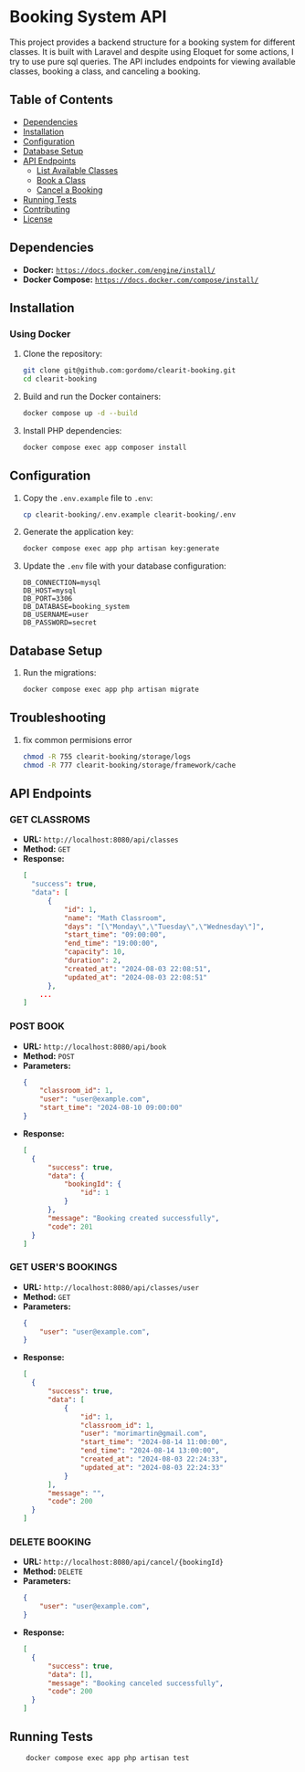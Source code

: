 # Booking System API

This project provides a backend structure for a booking system for different classes. It is built with Laravel and despite using Eloquet for some actions, I try to use pure sql queries.
The API includes endpoints for viewing available classes, booking a class, and canceling a booking.

## Table of Contents
- [Dependencies](#dependencies)
- [Installation](#installation)
- [Configuration](#configuration)
- [Database Setup](#database-setup)
- [API Endpoints](#api-endpoints)
  - [List Available Classes](#list-available-classes)
  - [Book a Class](#book-a-class)
  - [Cancel a Booking](#cancel-a-booking)
- [Running Tests](#running-tests)
- [Contributing](#contributing)
- [License](#license)

## Dependencies
- **Docker:** [`https://docs.docker.com/engine/install/`](https://docs.docker.com/engine/install/)
- **Docker Compose:** [`https://docs.docker.com/compose/install/`](https://docs.docker.com/compose/install/)


## Installation

### Using Docker

1. Clone the repository:
    ```sh
    git clone git@github.com:gordomo/clearit-booking.git
    cd clearit-booking
    ```

2. Build and run the Docker containers:
    ```sh
    docker compose up -d --build
    ```

3. Install PHP dependencies:
    ```sh
    docker compose exec app composer install
    ```

## Configuration

1. Copy the `.env.example` file to `.env`:
    ```sh
    cp clearit-booking/.env.example clearit-booking/.env
    ```

2. Generate the application key:
    ```sh
    docker compose exec app php artisan key:generate
    ```

3. Update the `.env` file with your database configuration:
    ```env
    DB_CONNECTION=mysql
    DB_HOST=mysql
    DB_PORT=3306
    DB_DATABASE=booking_system
    DB_USERNAME=user
    DB_PASSWORD=secret
    ```

## Database Setup

1. Run the migrations:
    ```sh
    docker compose exec app php artisan migrate
    ```
## Troubleshooting
1. fix common permisions error
    ```sh
    chmod -R 755 clearit-booking/storage/logs
    chmod -R 777 clearit-booking/storage/framework/cache
    ```
    
## API Endpoints

### GET CLASSROMS

- **URL:** `http://localhost:8080/api/classes`
- **Method:** `GET`
- **Response:**
  ```json
  [
    "success": true,
    "data": [
        {
            "id": 1,
            "name": "Math Classroom",
            "days": "[\"Monday\",\"Tuesday\",\"Wednesday\"]",
            "start_time": "09:00:00",
            "end_time": "19:00:00",
            "capacity": 10,
            "duration": 2,
            "created_at": "2024-08-03 22:08:51",
            "updated_at": "2024-08-03 22:08:51"
        },
      ...
  ]
  ```
### POST BOOK

- **URL:** `http://localhost:8080/api/book`
- **Method:** `POST`
- **Parameters:** 
    ```json
    {
        "classroom_id": 1,
        "user": "user@example.com",
        "start_time": "2024-08-10 09:00:00"
    }
    ```
- **Response:**
  ```json
  [
    {
        "success": true,
        "data": {
            "bookingId": {
                "id": 1
            }
        },
        "message": "Booking created successfully",
        "code": 201
    }
  ]

### GET USER'S BOOKINGS

- **URL:** `http://localhost:8080/api/classes/user`
- **Method:** `GET`
- **Parameters:** 
    ```json
    {
        "user": "user@example.com",
    }
    ```
- **Response:**
  ```json
  [
    {
        "success": true,
        "data": [
            {
                "id": 1,
                "classroom_id": 1,
                "user": "morimartin@gmail.com",
                "start_time": "2024-08-14 11:00:00",
                "end_time": "2024-08-14 13:00:00",
                "created_at": "2024-08-03 22:24:33",
                "updated_at": "2024-08-03 22:24:33"
            }
        ],
        "message": "",
        "code": 200
    }
  ]

### DELETE BOOKING

- **URL:** `http://localhost:8080/api/cancel/{bookingId}`
- **Method:** `DELETE`
- **Parameters:** 
    ```json
    {
        "user": "user@example.com",
    }
    ```
- **Response:**
  ```json
  [
    {
        "success": true,
        "data": [],
        "message": "Booking canceled successfully",
        "code": 200
    }
  ]  


## Running Tests
```sh
    docker compose exec app php artisan test
```